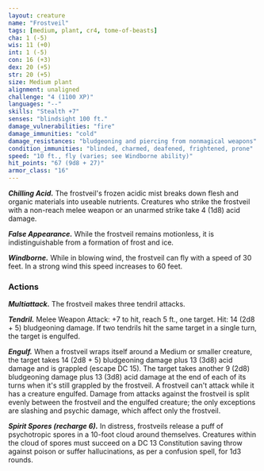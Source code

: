 ```yaml
---
layout: creature
name: "Frostveil"
tags: [medium, plant, cr4, tome-of-beasts]
cha: 1 (-5)
wis: 11 (+0)
int: 1 (-5)
con: 16 (+3)
dex: 20 (+5)
str: 20 (+5)
size: Medium plant
alignment: unaligned
challenge: "4 (1100 XP)"
languages: "--"
skills: "Stealth +7"
senses: "blindsight 100 ft."
damage_vulnerabilities: "fire"
damage_immunities: "cold"
damage_resistances: "bludgeoning and piercing from nonmagical weapons"
condition_immunities: "blinded, charmed, deafened, frightened, prone"
speed: "10 ft., fly (varies; see Windborne ability)"
hit_points: "67 (9d8 + 27)"
armor_class: "16"
---
```


***Chilling Acid.*** The frostveil's frozen acidic mist breaks down flesh and organic materials into useable nutrients. Creatures who strike the frostveil with a non-reach melee weapon or an unarmed strike take 4 (1d8) acid damage.

***False Appearance.*** While the frostveil remains motionless, it is indistinguishable from a formation of frost and ice.

***Windborne.*** While in blowing wind, the frostveil can fly with a speed of 30 feet. In a strong wind this speed increases to 60 feet.

### Actions

***Multiattack.*** The frostveil makes three tendril attacks.

***Tendril.*** Melee Weapon Attack: +7 to hit, reach 5 ft., one target. Hit: 14 (2d8 + 5) bludgeoning damage. If two tendrils hit the same target in a single turn, the target is engulfed.

***Engulf.*** When a frostveil wraps itself around a Medium or smaller creature, the target takes 14 (2d8 + 5) bludgeoning damage plus 13 (3d8) acid damage and is grappled (escape DC 15). The target takes another 9 (2d8) bludgeoning damage plus 13 (3d8) acid damage at the end of each of its turns when it's still grappled by the frostveil. A frostveil can't attack while it has a creature engulfed. Damage from attacks against the frostveil is split evenly between the frostveil and the engulfed creature; the only exceptions are slashing and psychic damage, which affect only the frostveil.

***Spirit Spores (recharge 6).*** In distress, frostveils release a puff of psychotropic spores in a 10-foot cloud around themselves. Creatures within the cloud of spores must succeed on a DC 13 Constitution saving throw against poison or suffer hallucinations, as per a confusion spell, for 1d3 rounds.


